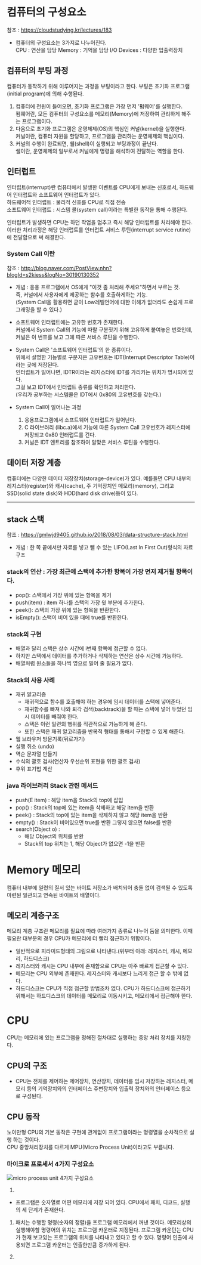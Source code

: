 # 컴퓨터의 구성요소
참조 : https://cloudstudying.kr/lectures/183
- 컴퓨터의 구성요소는 3가지로 나누어진다.  
    CPU : 연산을 담당
    Memory : 기억을 담당
    I/O Devices : 다양한 입출력장치

## 컴퓨터의 부팅 과정
컴퓨터가 동작하기 위해 이루어지는 과정을 부팅이라고 한다. 부팅은 초기화 프로그램(initial program)에 의해 수행된다.

1. 컴퓨터에 전원이 들어오면, 초기화 프로그램은 가장 먼저 '펌웨어'를 실행한다.  
    펌웨어란, 모든 컴퓨터의 구성요소를 메모리(Memory)에 저장하여 관리하게 해주는 프로그램이다.
2. 다음으로 초기화 프로그램은 운영체제(OS)의 핵심인 커널(kernel)을 실행한다.  
    커널이란, 컴퓨터 자원을 할당하고, 프로그램을 관리하는 운영체제의 핵심이다.
3. 커널의 수행이 완료되면, 쉘(shell)이 실행되고 부팅과정이 끝난다.  
    쉘이란, 운영체제의 일부로서 커널에게 명령을 해석하여 전달하는 역할을 한다.

## 인터럽트
인터럽트(interrupt)란 컴퓨터에서 발생한 이벤트를 CPU에게 보내는 신호로서, 하드웨어 인터럽트와 소프트웨어 인터럽트가 있다.  
    하드웨어적 인터럽트 : 물리적 신호를 CPU로 직접 전송  
    소프트웨어 인터럽트 : 시스템 콜(system call)이라는 특별한 동작을 통해 수행된다.  

인터럽트가 발생하면 CPU는 하던 작업을 멈추고 즉시 해당 인터럽트를 처리해야 한다. 이러한 처리과정은 해당 인터럽트를 인터럽트 서비스 루틴(interrupt service rutine)에 전달함으로 써 해결한다.


### System Call 이란
참조 : http://blog.naver.com/PostView.nhn?blogId=s2kiess&logNo=30190130352
- 개념 : 응용 프로그램에서 OS에게 "이것 좀 처리해 주세요"하면서 부르는 것.  
즉, 커널에서 사용자에게 제공하는 함수를 호출하게하는 기능.  
(System Call을 활용하면 굳이 Low레벨언어에 대한 이해가 없더라도 손쉽게 프로그래밍을 할 수 있다.)

- 소프트웨어 인터럽트에는 고유한 번호가 존재한다.  
커널에서 System Call의 기능에 따랄 구분짓기 위해 고유하게 붙여놓은 번호인데, 커널은 이 번호를 보고 그에 따른 서비스 루틴을 수행한다.

- System Call은 '소프트웨어 인터럽트'의 한 종류이다.  
위에서 설명한 기능별로 구분지은 고유번호는 IDT(Interrupt Descriptor Table)이라는 곳에 저장된다.  
인터럽트가 일어나면, IDTR이라는 레지스터에 IDT를 가리키는 위치가 명시되어 있다.  
그걸 보고 IDT에서 인터럽트 종류를 확인하고 처리한다.  
(우리가 공부하는 시스템콜은 IDT에서 0x80의 고유번호를 갖는다.)

- System Call이 일어나는 과정
    1. 응용프로그램에서 소프트웨어 인터럽트가 일어난다.
    2. C 라이브러리 (libc.a)에서 기능에 따른 System Call 고유번호가 레지스터에 저장되고 0x80 인터럽트를 건다.
    3. 커널은 IDT 엔트리를 참조하여 알맞은 서비스 루틴을 수행한다.

## 데이터 저장 계층
컴퓨터에는 다양한 데이터 저장장치(storage-device)가 있다. 예를들면 CPU 내부의 레지스터(register)와 캐시(cache), 주 기억장치인 메모리(memory), 그리고 SSD(solid state disk)와 HDD(hard disk drive)등이 있다.



------------------------------------------------

## stack 스택
참조 : https://gmlwjd9405.github.io/2018/08/03/data-structure-stack.html
- 개념 : 한 쪽 끝에서만 자료를 넣고 뺄 수 있는 LIFO(Last In First Out)형식의 자료 구조
### stack의 연산 : 가장 최근에 스택에 추가한 항복이 가장 먼저 제거될 항목이다.
- pop(): 스택에서 가장 위에 있는 항목을 제거
- push(item) : item 하나를 스택의 가장 윗 부분에 추가한다.
- peek(): 스택의 가장 위에 있는 항목을 반환한다.
- isEmpty(): 스택이 비어 있을 때에 true를 반환한다.

### stack의 구현  
- 배열과 달리 스택은 상수 시간에 i번째 항목에 접근할 수 없다.
- 하지만 스택에서 데이터를 추가하거나 삭제하는 연산은 상수 시간에 가능하다.
- 배열처럼 원소들을 하나씩 옆으로 밀어 줄 필요가 없다.

### Stack의 사용 사례
- 재귀 알고리즘
    * 재귀적으로 함수를 호출해야 하는 경우에 임시 데이터를 스택에 넣어준다.
    * 재귀함수를 빠져 나와 퇴각 검색(backtrack)을 할 때는 스택에 넣어 두었던 임시 데이터를 빼줘야 한다.
    * 스택은 이런 일련의 행위를 직관적으로 가능하게 해 준다.
    * 또한 스택은 재귀 알고리즘을 반복적 형태를 통해서 구현할 수 있게 해준다.
- 웹 브라우저 방문기록(뒤로가기)
- 실행 취소 (undo)
- 역순 문자열 만들기
- 수식의 괄호 검사(연산자 우선순위 표현을 위한 괄호 검사)
- 후위 표기법 계산

### java 라이브러리 Stack 관련 메서드
- push(E item) : 해당 item을 Stack의 top에 삽입
- pop() : Stack의 top에 있는 item을 삭제하고 해당 item을 반환
- peek() : Stack의 top에 있는 item을 삭제하지 않고 해당 item을 반환
- empty() : Stack이 비어있으면 true를 반환 그렇지 않으면 false를 반환
- search(Object o) : 
    * 해당 Object의 위치를 반환
    * Stack의 top 위치는 1, 해당 Object가 없으면 -1을 반환

# Memory 메모리
컴퓨터 내부에 일련의 질서 있는 바이트 저장소가 배치되어 충돌 없이 검색될 수 있도록 마련된 일관되고 연속된 바이트의 배열이다.  

## 메모리 계층구조
메모리 계층 구조란 메모리를 필요에 따라 여러가지 종류로 나누어 둠을 의미한다. 이때 필요란 대부분의 경우 CPU가 메모리에 더 빨리 접근하기 위함이다.
- 일반적으로 피라미드형태의 그림으로 나타낸다.(위부터 아래: 레지스터, 캐시, 메모리, 하드디스크)
- 레지스터와 캐시는 CPU 내부에 존재함으로 CPU는 아주 빠르게 접근할 수 있다.
- 메모리는 CPU 외부에 존재한다. 레지스터와 캐시보다 느리게 접근 할 수 밖에 없다.
- 하드디스크는 CPU가 직접 접근할 방법조차 없다. CPU가 하드디스크에 접근하기 위해서는 하드디스크의 데이터를 메모리로 이동시키고, 메모리에서 접근해야 한다.

# CPU
CPU는 메모리에 있는 프로그램을 정해진 절차대로 실행하는 중앙 처리 장치를 지칭한다.

## CPU의 구조
- CPU는 전체를 제어하는 제어장치, 연산장치, 데이터를 임시 저장하는 레지스터, 메모리 등의 기억장치와의 인터페이스 주변장치와 입출력 장치와의 인터페이스 등으로 구성된다.

## CPU 동작
노이만형 CPU의 기본 동작은 구현에 관계없이 프로그램이라는 명령열을 순차적으로 실행 하는 것이다.  
CPU 중앙처리장치를 다르게 MPU(Micro Process Unit)이라고도 부릅니다.  

### 마이크로 프로세서 4가지 구성요소
![micro process unit 4가지 구성요소](https://t1.daumcdn.net/cfile/tistory/252E554C583B0F5A05)

1. 

- 프로그램은 숫자열로 어떤 메모리에 저장 되어 있다. CPU에서 패치, 디코드, 실행의 세 단계가 존재한다.

1. 패치는 수행할 명령(숫자의 정렬)을 프로그램 메모리에서 꺼낸 것이다. 메모리상의 실행해야할 명령어의 위치는 프로그램 카운터로 지정된다. 프로그램 카운턴는 CPU가 현재 보고있는 프로그램의 위치를 나타내고 있다고 할 수 있다. 명령어 인출에 사용되면 프로그램 카운터는 인출한만큼 증가하게 된다.

2. 